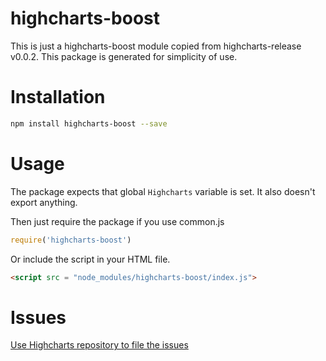 # highcharts-boost
This is just a highcharts-boost module copied from highcharts-release v0.0.2.
This package is generated for simplicity of use.

# Installation
```bash
npm install highcharts-boost --save
```
# Usage
The package expects that global `Highcharts` variable is set.
It also doesn't export anything.

Then just require the package if you use common.js
```javascript
require('highcharts-boost')
```

Or include the script in your HTML file.
```html
<script src = "node_modules/highcharts-boost/index.js">
```
# Issues
[Use Highcharts repository to file the issues](https://github.com/highslide-software/highcharts.com/issues)


